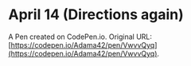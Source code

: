 # April 14 (Directions again)

A Pen created on CodePen.io. Original URL: [https://codepen.io/Adama42/pen/VwvvQyq](https://codepen.io/Adama42/pen/VwvvQyq).


